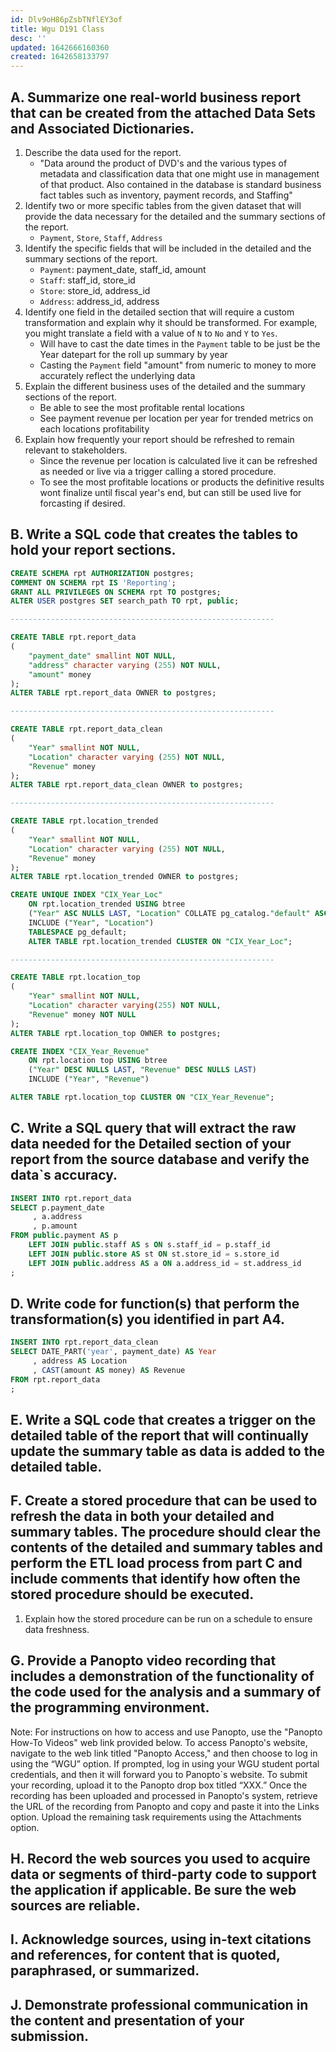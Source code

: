 ```yaml
---
id: Dlv9oH86pZsbTNflEY3of
title: Wgu D191 Class
desc: ''
updated: 1642666160360
created: 1642658133797
---
```



## A. Summarize one real-world business report that can be created from the attached Data Sets and Associated Dictionaries. 

1. Describe the data used for the report.
    - "Data around the product of DVD's and the various types of metadata and classification data that one might use in management of that product. Also contained in the database is standard business fact tables such as inventory, payment records, and Staffing"
2. Identify two or more specific tables from the given dataset that will provide the data necessary for the detailed and the summary sections of the report.
    - `Payment`, `Store`, `Staff`, `Address`
3. Identify the specific fields that will be included in the detailed and the summary sections of the report. 
    - `Payment`: payment_date, staff_id, amount
    - `Staff`: staff_id, store_id
    - `Store`: store_id, address_id
    - `Address`: address_id, address
4. Identify one field in the detailed section that will require a custom transformation and explain why it should be transformed. For example, you might translate a field with a value of `N` to `No` and `Y` to `Yes`.
    - Will have to cast the date times in the `Payment` table to be just be the Year datepart for the roll up summary by year
    - Casting the `Payment` field "amount" from numeric to money to more accurately reflect the underlying data
5. Explain the different business uses of the detailed and the summary sections of the report.
    - Be able to see the most profitable rental locations
    - See payment revenue per location per year for trended metrics on each locations profitability
6. Explain how frequently your report should be refreshed to remain relevant to stakeholders.
    - Since the revenue per location is calculated live it can be refreshed as needed or live via a trigger calling a stored procedure.
    - To see the most profitable locations or products the definitive results wont finalize until fiscal year's end, but can still be used live for forcasting if desired.

## B. Write a SQL code that creates the tables to hold your report sections. 

```sql
CREATE SCHEMA rpt AUTHORIZATION postgres;
COMMENT ON SCHEMA rpt IS 'Reporting';
GRANT ALL PRIVILEGES ON SCHEMA rpt TO postgres;
ALTER USER postgres SET search_path TO rpt, public;

-----------------------------------------------------------

CREATE TABLE rpt.report_data
(
    "payment_date" smallint NOT NULL,
    "address" character varying (255) NOT NULL,
    "amount" money
);
ALTER TABLE rpt.report_data OWNER to postgres;

-----------------------------------------------------------

CREATE TABLE rpt.report_data_clean
(
    "Year" smallint NOT NULL,
    "Location" character varying (255) NOT NULL,
    "Revenue" money
);
ALTER TABLE rpt.report_data_clean OWNER to postgres;

-----------------------------------------------------------

CREATE TABLE rpt.location_trended
(
    "Year" smallint NOT NULL,
    "Location" character varying (255) NOT NULL,
    "Revenue" money
);
ALTER TABLE rpt.location_trended OWNER to postgres;

CREATE UNIQUE INDEX "CIX_Year_Loc"
    ON rpt.location_trended USING btree
    ("Year" ASC NULLS LAST, "Location" COLLATE pg_catalog."default" ASC NULLS LAST)
    INCLUDE ("Year", "Location")
    TABLESPACE pg_default;
    ALTER TABLE rpt.location_trended CLUSTER ON "CIX_Year_Loc";

-----------------------------------------------------------

CREATE TABLE rpt.location_top
(
    "Year" smallint NOT NULL,
    "Location" character varying(255) NOT NULL,
    "Revenue" money NOT NULL
);
ALTER TABLE rpt.location_top OWNER to postgres;

CREATE INDEX "CIX_Year_Revenue"
    ON rpt.location top USING btree
    ("Year" DESC NULLS LAST, "Revenue" DESC NULLS LAST)
    INCLUDE ("Year", "Revenue")

ALTER TABLE rpt.location_top CLUSTER ON "CIX_Year_Revenue";
```

## C. Write a SQL query that will extract the raw data needed for the Detailed section of your report from the source database and verify the data`s accuracy.

```sql
INSERT INTO rpt.report_data
SELECT p.payment_date
     , a.address
     , p.amount
FROM public.payment AS p
    LEFT JOIN public.staff AS s ON s.staff_id = p.staff_id
    LEFT JOIN public.store AS st ON st.store_id = s.store_id
    LEFT JOIN public.address AS a ON a.address_id = st.address_id
;
```

## D. Write code for function(s) that perform the transformation(s) you identified in part A4.

```sql
INSERT INTO rpt.report_data_clean
SELECT DATE_PART('year', payment_date) AS Year
     , address AS Location
     , CAST(amount AS money) AS Revenue
FROM rpt.report_data
;
```

## E. Write a SQL code that creates a trigger on the detailed table of the report that will continually update the summary table as data is added to the detailed table.



## F. Create a stored procedure that can be used to refresh the data in both your detailed and summary tables. The procedure should clear the contents of the detailed and summary tables and perform the ETL load process from part C and include comments that identify how often the stored procedure should be executed.

1.  Explain how the stored procedure can be run on a schedule to ensure data freshness.

## G. Provide a Panopto video recording that includes a demonstration of the functionality of the code used for the analysis and a summary of the programming environment. 

Note: For instructions on how to access and use Panopto, use the "Panopto How-To Videos" web link provided below. To access Panopto's website, navigate to the web link titled "Panopto Access," and then choose to log in using the “WGU” option. If prompted, log in using your WGU student portal credentials, and then it will forward you to Panopto`s website.
To submit your recording, upload it to the Panopto drop box titled “XXX.” Once the recording has been uploaded and processed in Panopto's system, retrieve the URL of the recording from Panopto and copy and paste it into the Links option. Upload the remaining task requirements using the Attachments option.

## H. Record the web sources you used to acquire data or segments of third-party code to support the application if applicable. Be sure the web sources are reliable.

## I. Acknowledge sources, using in-text citations and references, for content that is quoted, paraphrased, or summarized.

## J. Demonstrate professional communication in the content and presentation of your submission.
